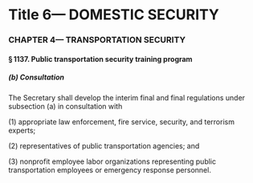 
# Title 6— DOMESTIC SECURITY
### CHAPTER 4— TRANSPORTATION SECURITY
#### § 1137. Public transportation security training program
##### (b) Consultation

The Secretary shall develop the interim final and final regulations under subsection (a) in consultation with

(1) appropriate law enforcement, fire service, security, and terrorism experts;

(2) representatives of public transportation agencies; and

(3) nonprofit employee labor organizations representing public transportation employees or emergency response personnel.
